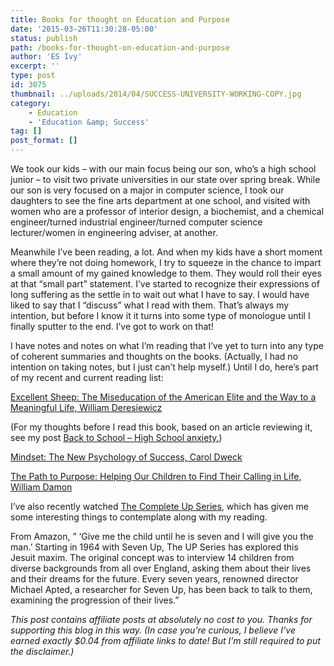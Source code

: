 ```yaml
---
title: Books for thought on Education and Purpose
date: '2015-03-26T11:30:28-05:00'
status: publish
path: /books-for-thought-on-education-and-purpose
author: 'ES Ivy'
excerpt: ''
type: post
id: 3075
thumbnail: ../uploads/2014/04/SUCCESS-UNIVERSITY-WORKING-COPY.jpg
category:
    - Education
    - 'Education &amp; Success'
tag: []
post_format: []
---
```

We took our kids – with our main focus being our son, who’s a high school junior – to visit two private universities in our state over spring break. While our son is very focused on a major in computer science, I took our daughters to see the fine arts department at one school, and visited with women who are a professor of interior design, a biochemist, and a chemical engineer/turned industrial engineer/turned computer science lecturer/women in engineering adviser, at another.

Meanwhile I’ve been reading, a lot. And when my kids have a short moment where they’re not doing homework, I try to squeeze in the chance to impart a small amount of my gained knowledge to them. They would roll their eyes at that “small part” statement. I’ve started to recognize their expressions of long suffering as the settle in to wait out what I have to say. I would have liked to say that I “discuss” what I read with them. That’s always my intention, but before I know it it turns into some type of monologue until I finally sputter to the end. I’ve got to work on that!

I have notes and notes on what I’m reading that I’ve yet to turn into any type of coherent summaries and thoughts on the books. (Actually, I had no intention on taking notes, but I just can’t help myself.) Until I do, here’s part of my recent and current reading list:

[Excellent Sheep: The Miseducation of the American Elite and the Way to a Meaningful Life, William Deresiewicz](http://www.amazon.com/gp/product/1476702713/ref=as_li_qf_sp_asin_il_tl?ie=UTF8&camp=1789&creative=9325&creativeASIN=1476702713&linkCode=as2&tag=esiv-20&linkId=CEL6T5AHHIX7GOKO)

(For my thoughts before I read this book, based on an article reviewing it, see my post [Back to School – High School anxiety.](http://192.168.1.34:4945/?p=2345))

[Mindset: The New Psychology of Success, Carol Dweck](http://www.amazon.com/gp/product/0345472322/ref=as_li_qf_sp_asin_il_tl?ie=UTF8&camp=1789&creative=9325&creativeASIN=0345472322&linkCode=as2&tag=esiv-20&linkId=7QWM6NXM2BYHGSM2)

[The Path to Purpose: Helping Our Children to Find Their Calling in Life, William Damon](http://www.amazon.com/gp/product/1416537244/ref=as_li_qf_sp_asin_il_tl?ie=UTF8&camp=1789&creative=9325&creativeASIN=1416537244&linkCode=as2&tag=esiv-20&linkId=IJ5QFO6ZNCS45JSS)

I’ve also recently watched [The Complete Up Series](http://www.amazon.com/gp/product/B00CD6VY6S/ref=as_li_qf_sp_asin_il_tl?ie=UTF8&camp=1789&creative=9325&creativeASIN=B00CD6VY6S&linkCode=as2&tag=esiv-20&linkId=AFTOA5JNQFEFSYSP), which has given me some interesting things to contemplate along with my reading.

From Amazon, ” ‘Give me the child until he is seven and I will give you the man.’ Starting in 1964 with Seven Up, The UP Series has explored this Jesuit maxim. The original concept was to interview 14 children from diverse backgrounds from all over England, asking them about their lives and their dreams for the future. Every seven years, renowned director Michael Apted, a researcher for Seven Up, has been back to talk to them, examining the progression of their lives.”

*This post contains affiliate posts at absolutely no cost to you. Thanks for supporting this blog in this way. (In case you’re curious, I believe I’ve earned exactly $0.04 from affiliate links to date! But I’m still required to put the disclaimer.)*